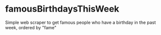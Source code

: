 # famousBirthdaysThisWeek
Simple web scraper to get famous people who have a birthday in the past week, ordered by "fame"
